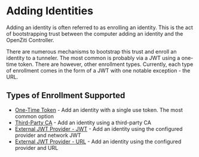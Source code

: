 # Adding Identities

Adding an identity is often referred to as enrolling an identity. This is the act of bootstrapping trust between
the computer adding an identity and the OpenZiti Controller.

There are numerous mechanisms to bootstrap this trust and enroll an identity to a tunneler. The most common
is probably via a JWT using a one-time token. There are however, other enrollment types. Currently, each type of
enrollment comes in the form of a JWT with one notable exception - the URL.

## Types of Enrollment Supported

* [One-Time Token](./10-ott.md) - Add an identity with a single use token. The most common option
* [Third-Party CA](./20-third-party-ca.mdx) - Add an identity using a third-party CA
* [External JWT Provider - JWT](./ext-providers/30-ext-jwt.mdx) - Add an identity using the configured provider and network JWT
* [External JWT Provider - URL](./ext-providers/40-ext-jwt-url.mdx) - Add an identity using the configured provider and URL